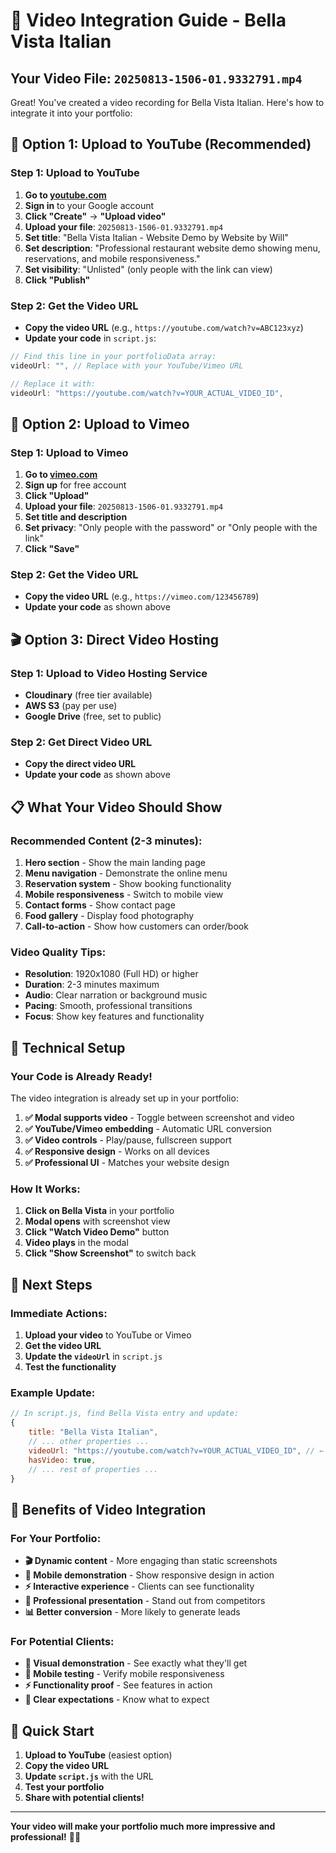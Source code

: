 # 🎥 Video Integration Guide - Bella Vista Italian

## Your Video File: `20250813-1506-01.9332791.mp4`

Great! You've created a video recording for Bella Vista Italian. Here's how to integrate it into your portfolio:

## 🚀 **Option 1: Upload to YouTube (Recommended)**

### Step 1: Upload to YouTube
1. **Go to [youtube.com](https://youtube.com)**
2. **Sign in** to your Google account
3. **Click "Create"** → **"Upload video"**
4. **Upload your file**: `20250813-1506-01.9332791.mp4`
5. **Set title**: "Bella Vista Italian - Website Demo by Website by Will"
6. **Set description**: "Professional restaurant website demo showing menu, reservations, and mobile responsiveness."
7. **Set visibility**: "Unlisted" (only people with the link can view)
8. **Click "Publish"**

### Step 2: Get the Video URL
- **Copy the video URL** (e.g., `https://youtube.com/watch?v=ABC123xyz`)
- **Update your code** in `script.js`:

```javascript
// Find this line in your portfolioData array:
videoUrl: "", // Replace with your YouTube/Vimeo URL

// Replace it with:
videoUrl: "https://youtube.com/watch?v=YOUR_ACTUAL_VIDEO_ID",
```

## 🎯 **Option 2: Upload to Vimeo**

### Step 1: Upload to Vimeo
1. **Go to [vimeo.com](https://vimeo.com)**
2. **Sign up** for free account
3. **Click "Upload"**
4. **Upload your file**: `20250813-1506-01.9332791.mp4`
5. **Set title and description**
6. **Set privacy**: "Only people with the password" or "Only people with the link"
7. **Click "Save"**

### Step 2: Get the Video URL
- **Copy the video URL** (e.g., `https://vimeo.com/123456789`)
- **Update your code** as shown above

## 🎬 **Option 3: Direct Video Hosting**

### Step 1: Upload to Video Hosting Service
- **Cloudinary** (free tier available)
- **AWS S3** (pay per use)
- **Google Drive** (free, set to public)

### Step 2: Get Direct Video URL
- **Copy the direct video URL**
- **Update your code** as shown above

## 📋 **What Your Video Should Show**

### Recommended Content (2-3 minutes):
1. **Hero section** - Show the main landing page
2. **Menu navigation** - Demonstrate the online menu
3. **Reservation system** - Show booking functionality
4. **Mobile responsiveness** - Switch to mobile view
5. **Contact forms** - Show contact page
6. **Food gallery** - Display food photography
7. **Call-to-action** - Show how customers can order/book

### Video Quality Tips:
- **Resolution**: 1920x1080 (Full HD) or higher
- **Duration**: 2-3 minutes maximum
- **Audio**: Clear narration or background music
- **Pacing**: Smooth, professional transitions
- **Focus**: Show key features and functionality

## 🔧 **Technical Setup**

### Your Code is Already Ready!
The video integration is already set up in your portfolio:

1. **✅ Modal supports video** - Toggle between screenshot and video
2. **✅ YouTube/Vimeo embedding** - Automatic URL conversion
3. **✅ Video controls** - Play/pause, fullscreen support
4. **✅ Responsive design** - Works on all devices
5. **✅ Professional UI** - Matches your website design

### How It Works:
1. **Click on Bella Vista** in your portfolio
2. **Modal opens** with screenshot view
3. **Click "Watch Video Demo"** button
4. **Video plays** in the modal
5. **Click "Show Screenshot"** to switch back

## 🎯 **Next Steps**

### Immediate Actions:
1. **Upload your video** to YouTube or Vimeo
2. **Get the video URL**
3. **Update the `videoUrl`** in `script.js`
4. **Test the functionality**

### Example Update:
```javascript
// In script.js, find Bella Vista entry and update:
{
    title: "Bella Vista Italian",
    // ... other properties ...
    videoUrl: "https://youtube.com/watch?v=YOUR_ACTUAL_VIDEO_ID", // ← Update this
    hasVideo: true,
    // ... rest of properties ...
}
```

## 🎉 **Benefits of Video Integration**

### For Your Portfolio:
- **🎬 Dynamic content** - More engaging than static screenshots
- **📱 Mobile demonstration** - Show responsive design in action
- **⚡ Interactive experience** - Clients can see functionality
- **🎯 Professional presentation** - Stand out from competitors
- **📊 Better conversion** - More likely to generate leads

### For Potential Clients:
- **👀 Visual demonstration** - See exactly what they'll get
- **📱 Mobile testing** - Verify mobile responsiveness
- **⚡ Functionality proof** - See features in action
- **🎯 Clear expectations** - Know what to expect

## 🚀 **Quick Start**

1. **Upload to YouTube** (easiest option)
2. **Copy the video URL**
3. **Update `script.js`** with the URL
4. **Test your portfolio**
5. **Share with potential clients!**

---

**Your video will make your portfolio much more impressive and professional!** 🎥✨



